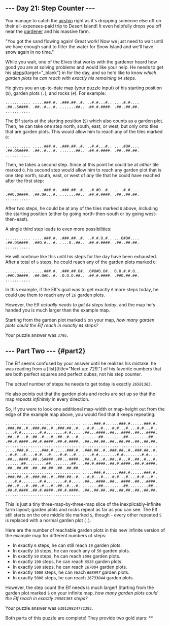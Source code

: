 ## \-\-- Day 21: Step Counter \-\--

You manage to catch the [airship](7) right as it\'s dropping someone
else off on their all-expenses-paid trip to Desert Island! It even
helpfully drops you off near the [gardener](5) and his massive farm.

\"You got the sand flowing again! Great work! Now we just need to wait
until we have enough sand to filter the water for Snow Island and we\'ll
have snow again in no time.\"

While you wait, one of the Elves that works with the gardener heard how
good you are at solving problems and would like your help. He needs to
get his
[steps](https://en.wikipedia.org/wiki/Pedometer){target="_blank"} in for
the day, and so he\'d like to know *which garden plots he can reach with
exactly his remaining `64` steps*.

He gives you an up-to-date map (your puzzle input) of his starting
position (`S`), garden plots (`.`), and rocks (`#`). For example:

    ........... .....###.#. .###.##..#. ..#.#...#.. ....#.#.... .##..S####. .##..#...#. .......##.. .##.#.####. .##..##.##. ........... 

The Elf starts at the starting position (`S`) which also counts as a
garden plot. Then, he can take one step north, south, east, or west, but
only onto tiles that are garden plots. This would allow him to reach any
of the tiles marked `O`:

    ........... .....###.#. .###.##..#. ..#.#...#.. ....#O#.... .##.OS####. .##..#...#. .......##.. .##.#.####. .##..##.##. ........... 

Then, he takes a second step. Since at this point he could be at
*either* tile marked `O`, his second step would allow him to reach any
garden plot that is one step north, south, east, or west of *any* tile
that he could have reached after the first step:

    ........... .....###.#. .###.##..#. ..#.#O..#.. ....#.#.... .##O.O####. .##.O#...#. .......##.. .##.#.####. .##..##.##. ........... 

After two steps, he could be at any of the tiles marked `O` above,
including the starting position (either by going north-then-south or by
going west-then-east).

A single third step leads to even more possibilities:

    ........... .....###.#. .###.##..#. ..#.#.O.#.. ...O#O#.... .##.OS####. .##O.#...#. ....O..##.. .##.#.####. .##..##.##. ........... 

He will continue like this until his steps for the day have been
exhausted. After a total of `6` steps, he could reach any of the garden
plots marked `O`:

    ........... .....###.#. .###.##.O#. .O#O#O.O#.. O.O.#.#.O.. .##O.O####. .##.O#O..#. .O.O.O.##.. .##.#.####. .##O.##.##. ........... 

In this example, if the Elf\'s goal was to get exactly `6` more steps
today, he could use them to reach any of *`16`* garden plots.

However, the Elf *actually needs to get `64` steps today*, and the map
he\'s handed you is much larger than the example map.

Starting from the garden plot marked `S` on your map, *how many garden
plots could the Elf reach in exactly `64` steps?*

Your puzzle answer was `3795`.

## \-\-- Part Two \-\-- {#part2}

The Elf seems confused by your answer until he realizes his mistake: he
was reading from a [list]{title="Next up: 729."} of his favorite numbers
that are both perfect squares and perfect cubes, not his step counter.

The *actual* number of steps he needs to get today is exactly
*`26501365`*.

He also points out that the garden plots and rocks are set up so that
the map *repeats infinitely* in every direction.

So, if you were to look one additional map-width or map-height out from
the edge of the example map above, you would find that it keeps
repeating:

    ................................. .....###.#......###.#......###.#. .###.##..#..###.##..#..###.##..#. ..#.#...#....#.#...#....#.#...#.. ....#.#........#.#........#.#.... .##...####..##...####..##...####. .##..#...#..##..#...#..##..#...#. .......##.........##.........##.. .##.#.####..##.#.####..##.#.####. .##..##.##..##..##.##..##..##.##. ................................. ................................. .....###.#......###.#......###.#. .###.##..#..###.##..#..###.##..#. ..#.#...#....#.#...#....#.#...#.. ....#.#........#.#........#.#.... .##...####..##..S####..##...####. .##..#...#..##..#...#..##..#...#. .......##.........##.........##.. .##.#.####..##.#.####..##.#.####. .##..##.##..##..##.##..##..##.##. ................................. ................................. .....###.#......###.#......###.#. .###.##..#..###.##..#..###.##..#. ..#.#...#....#.#...#....#.#...#.. ....#.#........#.#........#.#.... .##...####..##...####..##...####. .##..#...#..##..#...#..##..#...#. .......##.........##.........##.. .##.#.####..##.#.####..##.#.####. .##..##.##..##..##.##..##..##.##. ................................. 

This is just a tiny three-map-by-three-map slice of the
inexplicably-infinite farm layout; garden plots and rocks repeat as far
as you can see. The Elf still starts on the one middle tile marked `S`,
though - every other repeated `S` is replaced with a normal garden plot
(`.`).

Here are the number of reachable garden plots in this new infinite
version of the example map for different numbers of steps:

-   In exactly `6` steps, he can still reach *`16`* garden plots.
-   In exactly `10` steps, he can reach any of *`50`* garden plots.
-   In exactly `50` steps, he can reach *`1594`* garden plots.
-   In exactly `100` steps, he can reach *`6536`* garden plots.
-   In exactly `500` steps, he can reach *`167004`* garden plots.
-   In exactly `1000` steps, he can reach *`668697`* garden plots.
-   In exactly `5000` steps, he can reach *`16733044`* garden plots.

However, the step count the Elf needs is much larger! Starting from the
garden plot marked `S` on your infinite map, *how many garden plots
could the Elf reach in exactly `26501365` steps?*

Your puzzle answer was `630129824772393`.

Both parts of this puzzle are complete! They provide two gold stars:
\*\*
